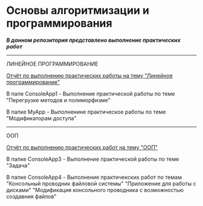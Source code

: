 # Основы алгоритмизации и программирования
***В данном репозитория представлено выполнение практических работ***

--- 
ЛИНЕЙНОЕ ПРОГРАММИРОВАНИЕ

[Отчёт по выполнению практических работы на тему "Линейное программирование"](../Отчёты/Линейное%20программирование%20Баранова%20Анна%20ИПО-31/Линейное%20программирование%20Баранова%20Анна%20ИПО-31.md)

В папе ConsoleApp1 - Выполнение практической работы по теме "Перегрузке методов и полиморфизме"

В папке MyApp - Выполненине практическое работы по теме "Модификаторам доступа"

---

ООП

[Отчёт по выполнению практических работ на тему "ООП"](Отчёты/ООП%20Баранова%20Анна%20ИПО-31/ООП%20Баранова%20Анна%20ИПО-31.md)

В папке ConsoleApp3 - Выполнение практической работы по теме "Задача"

В папке ConsoleApp4 - Выполнение практичекских работ по темам "Консольный проводник файловой системы" "Приложение для работы с дисками" "Модификация консольного проводника с возможностью создавния файлов"
